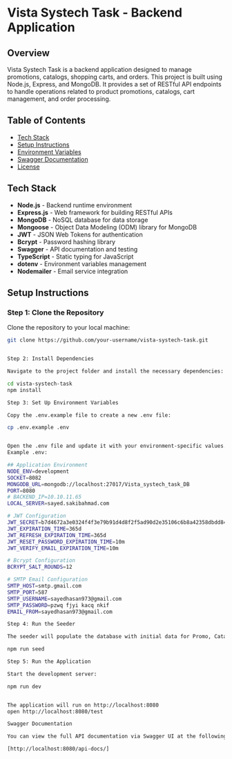 # Vista Systech Task - Backend Application

## Overview
Vista Systech Task is a backend application designed to manage promotions, catalogs, shopping carts, and orders. This project is built using Node.js, Express, and MongoDB. It provides a set of RESTful API endpoints to handle operations related to product promotions, catalogs, cart management, and order processing.

## Table of Contents
- [Tech Stack](#tech-stack)
- [Setup Instructions](#setup-instructions)
- [Environment Variables](#environment-variables)
- [Swagger Documentation](#swagger-documentation)
- [License](#license)

## Tech Stack
- **Node.js** - Backend runtime environment
- **Express.js** - Web framework for building RESTful APIs
- **MongoDB** - NoSQL database for data storage
- **Mongoose** - Object Data Modeling (ODM) library for MongoDB
- **JWT** - JSON Web Tokens for authentication
- **Bcrypt** - Password hashing library
- **Swagger** - API documentation and testing
- **TypeScript** - Static typing for JavaScript
- **dotenv** - Environment variables management
- **Nodemailer** - Email service integration

## Setup Instructions

### Step 1: Clone the Repository
Clone the repository to your local machine:

```bash
git clone https://github.com/your-username/vista-systech-task.git


Step 2: Install Dependencies

Navigate to the project folder and install the necessary dependencies:

cd vista-systech-task
npm install

Step 3: Set Up Environment Variables

Copy the .env.example file to create a new .env file:

cp .env.example .env


Open the .env file and update it with your environment-specific values.
Example .env:

## Application Environment
NODE_ENV=development
SOCKET=8082
MONGODB_URL=mongodb://localhost:27017/Vista_systech_task_DB
PORT=8080
# BACKEND_IP=10.10.11.65
LOCAL_SERVER=sayed.sakibahmad.com

# JWT Configuration
JWT_SECRET=b7d4672a3e0324f4f3e79b91d4d8f2f5ad90d2e35106c6b8a42358dbdd846b88
JWT_EXPIRATION_TIME=365d
JWT_REFRESH_EXPIRATION_TIME=365d
JWT_RESET_PASSWORD_EXPIRATION_TIME=10m
JWT_VERIFY_EMAIL_EXPIRATION_TIME=10m

# Bcrypt Configuration
BCRYPT_SALT_ROUNDS=12

# SMTP Email Configuration
SMTP_HOST=smtp.gmail.com
SMTP_PORT=587
SMTP_USERNAME=sayedhasan973@gmail.com
SMTP_PASSWORD=pzwq fjyi kacq nkif
EMAIL_FROM=sayedhasan973@gmail.com

Step 4: Run the Seeder

The seeder will populate the database with initial data for Promo, Catalog, Cart, and Order:

npm run seed

Step 5: Run the Application

Start the development server:

npm run dev


The application will run on http://localhost:8080
open http://localhost:8080/test

Swagger Documentation

You can view the full API documentation via Swagger UI at the following link:

[http://localhost:8080/api-docs/]